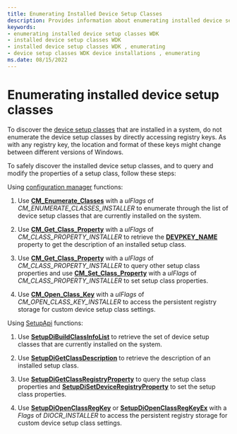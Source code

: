 ```yaml
---
title: Enumerating Installed Device Setup Classes
description: Provides information about enumerating installed device setup classes.
keywords:
- enumerating installed device setup classes WDK
- installed device setup classes WDK
- installed device setup classes WDK , enumerating
- device setup classes WDK device installations , enumerating
ms.date: 08/15/2022
---
```


# Enumerating installed device setup classes

To discover the [device setup classes](./overview-of-device-setup-classes.md) that are installed in a system, do not enumerate the device setup classes by directly accessing registry keys. As with any registry key, the location and format of these keys might change between different versions of Windows.

To safely discover the installed device setup classes, and to query and modify the properties of a setup class, follow these steps:

Using [configuration manager](/windows/win32/api/cfgmgr32/) functions:

1. Use [**CM_Enumerate_Classes**](/windows/win32/api/cfgmgr32/nf-cfgmgr32-cm_enumerate_classes) with a *ulFlags* of *CM_ENUMERATE_CLASSES_INSTALLER* to enumerate through the list of device setup classes that are currently installed on the system.

1. Use [**CM_Get_Class_Property**](/windows/win32/api/cfgmgr32/nf-cfgmgr32-cm_get_class_propertyw) with a *ulFlags* of *CM_CLASS_PROPERTY_INSTALLER* to retrieve the [**DEVPKEY_NAME**](devpkey-name--device-setup-class-.md) property to get the description of an installed setup class.

1. Use [**CM_Get_Class_Property**](/windows/win32/api/cfgmgr32/nf-cfgmgr32-cm_get_class_propertyw) with a *ulFlags* of *CM_CLASS_PROPERTY_INSTALLER* to query other setup class properties and use [**CM_Set_Class_Property**](/windows/win32/api/cfgmgr32/nf-cfgmgr32-cm_set_class_propertyw) with a *ulFlags* of *CM_CLASS_PROPERTY_INSTALLER* to set setup class properties.

1. Use [**CM_Open_Class_Key**](/windows/win32/api/cfgmgr32/nf-cfgmgr32-cm_open_class_keyw) with a *ulFlags* of *CM_OPEN_CLASS_KEY_INSTALLER* to access the persistent registry storage for custom device setup class settings.

Using [SetupApi](setupapi.md) functions:

1. Use [**SetupDiBuildClassInfoList**](/windows/win32/api/setupapi/nf-setupapi-setupdibuildclassinfolist) to retrieve the set of device setup classes that are currently installed on the system.

1. Use [**SetupDiGetClassDescription**](/windows/win32/api/setupapi/nf-setupapi-setupdigetclassdescriptiona) to retrieve the description of an installed setup class.

1. Use [**SetupDiGetClassRegistryProperty**](/windows/win32/api/setupapi/nf-setupapi-setupdigetclassregistrypropertya) to query the setup class properties and [**SetupDiSetDeviceRegistryProperty**](/windows/win32/api/setupapi/nf-setupapi-setupdisetdeviceregistrypropertya) to set the setup class properties.

1. Use [**SetupDiOpenClassRegKey**](/windows/win32/api/setupapi/nf-setupapi-setupdiopenclassregkey) or [**SetupDiOpenClassRegKeyEx**](/windows/win32/api/setupapi/nf-setupapi-setupdiopenclassregkeyexa) with a *Flags* of *DIOCR_INSTALLER* to access the persistent registry storage for custom device setup class settings.
